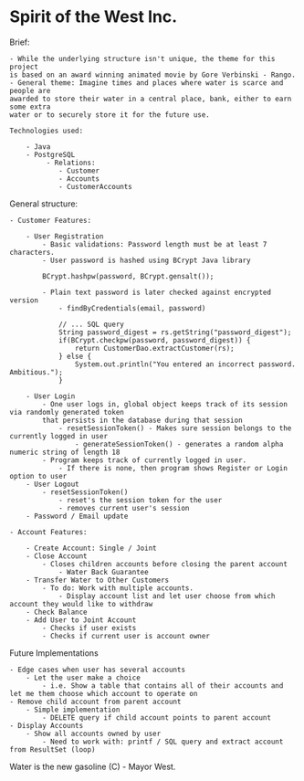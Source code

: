 # Spirit of the West Inc.

Brief:

	- While the underlying structure isn't unique, the theme for this project 
	is based on an award winning animated movie by Gore Verbinski - Rango.
	- General theme: Imagine times and places where water is scarce and people are 
	awarded to store their water in a central place, bank, either to earn some extra
	water or to securely store it for the future use.
	
	Technologies used:
	
		- Java 
		- PostgreSQL
			 - Relations:
			 	- Customer
			 	- Accounts
			 	- CustomerAccounts
	
General structure:
	
	- Customer Features:

		- User Registration
			- Basic validations: Password length must be at least 7 characters.
			- User password is hashed using BCrypt Java library
			  	
			BCrypt.hashpw(password, BCrypt.gensalt());
				
			- Plain text password is later checked against encrypted version
				- findByCredentials(email, password)
				
				// ... SQL query
				String password_digest = rs.getString("password_digest");
				if(BCrypt.checkpw(password, password_digest)) {
					return CustomerDao.extractCustomer(rs);
				} else {
					System.out.println("You entered an incorrect password. Ambitious.");
				}
				
		- User Login
			- One user logs in, global object keeps track of its session via randomly generated token 
			that persists in the database during that session
				- resetSessionToken() - Makes sure session belongs to the currently logged in user
					- generateSessionToken() - generates a random alpha numeric string of length 18
			- Program keeps track of currently logged in user. 
				- If there is none, then program shows Register or Login option to user
		- User Logout
			- resetSessionToken()
				- reset's the session token for the user
				- removes current user's session
		- Password / Email update
	
	- Account Features:
	
		- Create Account: Single / Joint
		- Close Account 
			- Closes children accounts before closing the parent account
				- Water Back Guarantee
		- Transfer Water to Other Customers
			- To do: Work with multiple accounts.
				- Display account list and let user choose from which account they would like to withdraw
		- Check Balance
		- Add User to Joint Account
			- Checks if user exists
			- Checks if current user is account owner

Future Implementations
	
	- Edge cases when user has several accounts
		- Let the user make a choice
			- i.e. Show a table that contains all of their accounts and let me them choose which account to operate on
	- Remove child account from parent account
		- Simple implementation
			- DELETE query if child account points to parent account
	- Display Accounts
		- Show all accounts owned by user
			- Need to work with: printf / SQL query and extract account from ResultSet (loop) 

Water is the new gasoline (C) - Mayor West. 